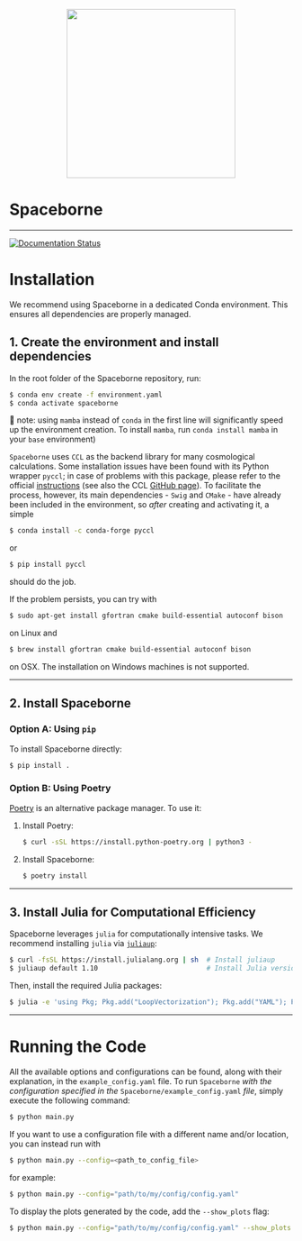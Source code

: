 
<p align="center">
  <img src="https://github.com/user-attachments/assets/1e156ecb-75d5-4004-b768-cbd8edab7940" width="300">
</p>

<!-- ![sb_logo](https://github.com/user-attachments/assets/6c5d9280-70b2-4f66-8bfb-c513317aea06) -->

# Spaceborne
---
[![Documentation Status](https://readthedocs.org/projects/spaceborne/badge/?version=latest)](https://spaceborne.readthedocs.io/en/latest/?badge=latest)

# Installation

We recommend using Spaceborne in a dedicated Conda environment. This ensures all dependencies are properly managed.

## 1. Create the environment and install dependencies

In the root folder of the Spaceborne repository, run:

```bash
$ conda env create -f environment.yaml
$ conda activate spaceborne
```

🐍 note: using `mamba` instead of `conda` in the first line will significantly speed up the environment creation. To install `mamba`, run `conda install mamba` in your `base` environment)

`Spaceborne` uses `CCL` as the backend library for many cosmological calculations. Some installation issues have been found with its Python wrapper `pyccl`; in case of problems with this package, please refer to the official [instructions](https://ccl.readthedocs.io/en/latest/source/installation.html) (see also the CCL [GitHub page](https://github.com/LSSTDESC/CCL)). To facilitate the process, however, its main dependencies - `Swig` and `CMake` - have already been included in the environment, so *after* creating and activating it, a simple 

```bash
$ conda install -c conda-forge pyccl
```

or

```bash
$ pip install pyccl
```
should do the job.

If the problem persists, you can try with

```bash
$ sudo apt-get install gfortran cmake build-essential autoconf bison
```

on Linux and 

```bash
$ brew install gfortran cmake build-essential autoconf bison
```

on OSX. The installation on Windows machines is not supported.

---

## 2. Install Spaceborne

### Option A: Using `pip`

To install Spaceborne directly:

```bash
$ pip install .
```

### Option B: Using Poetry

[Poetry](https://python-poetry.org/) is an alternative package manager. To use it:

1. Install Poetry:
   ```bash
   $ curl -sSL https://install.python-poetry.org | python3 -
   ```
2. Install Spaceborne:
   ```bash
   $ poetry install
   ```

---

## 3. Install Julia for Computational Efficiency

Spaceborne leverages `julia` for computationally intensive tasks. We recommend installing `julia` via [`juliaup`](https://github.com/JuliaLang/juliaup):

```bash
$ curl -fsSL https://install.julialang.org | sh  # Install juliaup
$ juliaup default 1.10                           # Install Julia version 1.10
```

Then, install the required Julia packages:

```bash
$ julia -e 'using Pkg; Pkg.add("LoopVectorization"); Pkg.add("YAML"); Pkg.add("NPZ")'
```

---

# Running the Code

All the available options and configurations can be found, along with their explanation, in the `example_config.yaml` file. To run `Spaceborne` *with the configuration specified in the* `Spaceborne/example_config.yaml` *file*, simply execute the following command:

```bash
$ python main.py
```

If you want to use a configuration file with a different name and/or location, you can instead run with

```bash
$ python main.py --config=<path_to_config_file>
```

for example:

```bash
$ python main.py --config="path/to/my/config/config.yaml"
```

To display the plots generated by the code, add the `--show_plots` flag:

```bash
$ python main.py --config="path/to/my/config/config.yaml" --show_plots
```


